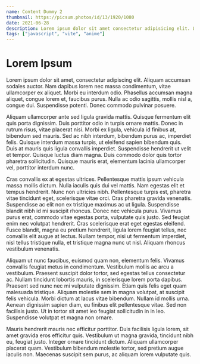 ```yaml
---
name: Content Dummy 2
thumbnail: https://picsum.photos/id/13/1920/1080
date: 2021-06-28
description: Lorem ipsum dolor sit amet consectetur adipisicing elit. Laborum excepturi, officia doloremque est necessitatibus magni recusandae id ipsum nam non, maiores ducimus placeat quos vero quis odit modi voluptatem, obcaecati vel distinctio sit quas iure libero. Corporis numquam in molestias?
tags: ["javascript", "vite", "anime"]
---
```


# Lorem Ipsum

Lorem ipsum dolor sit amet, consectetur adipiscing elit. Aliquam accumsan sodales auctor. Nam dapibus lorem nec massa condimentum, vitae ullamcorper ex aliquet. Morbi eu interdum odio. Phasellus accumsan magna aliquet, congue lorem et, faucibus purus. Nulla ac odio sagittis, mollis nisl a, congue dui. Suspendisse potenti. Donec commodo pulvinar posuere.

Aliquam ullamcorper ante sed ligula gravida mattis. Quisque fermentum elit quis porta dignissim. Duis porttitor odio in turpis ornare mattis. Donec in rutrum risus, vitae placerat nisi. Morbi ex ligula, vehicula id finibus at, bibendum sed mauris. Sed ac nibh interdum, bibendum purus ac, imperdiet felis. Quisque interdum massa turpis, ut eleifend sapien bibendum quis. Duis at mauris quis ligula convallis imperdiet. Suspendisse hendrerit ut velit et tempor. Quisque luctus diam magna. Duis commodo dolor quis tortor pharetra sollicitudin. Quisque mauris erat, elementum lacinia ullamcorper vel, porttitor interdum nunc.

Cras convallis ex at egestas ultrices. Pellentesque mattis ipsum vehicula massa mollis dictum. Nulla iaculis quis dui vel mattis. Nam egestas elit et tempus hendrerit. Nunc non ultricies nibh. Pellentesque turpis est, pharetra vitae tincidunt eget, scelerisque vitae orci. Cras pharetra gravida venenatis. Suspendisse ac elit non ex tristique maximus ac ut ligula. Suspendisse blandit nibh id mi suscipit rhoncus. Donec nec vehicula purus. Vivamus purus erat, commodo vitae egestas porta, vulputate quis justo. Sed feugiat enim nec volutpat hendrerit. Cras scelerisque erat eget egestas eleifend. Fusce blandit, magna eu pretium hendrerit, ligula lorem feugiat tellus, nec convallis elit augue at lectus. Nullam tempor, nisi ut fermentum imperdiet, nisl tellus tristique nulla, et tristique magna nunc ut nisl. Aliquam rhoncus vestibulum venenatis.

Aliquam ut nunc faucibus, euismod quam non, elementum felis. Vivamus convallis feugiat metus in condimentum. Vestibulum mollis ac arcu a vestibulum. Praesent suscipit dolor tortor, sed egestas tellus consectetur ac. Nullam tincidunt lobortis mauris, in scelerisque lorem porta dapibus. Praesent sed nunc nec mi vulputate dignissim. Etiam quis felis eget quam malesuada tristique. Aliquam molestie sem in magna volutpat, at suscipit felis vehicula. Morbi dictum at lacus vitae bibendum. Nullam id mollis urna. Aenean dignissim sapien diam, eu finibus elit pellentesque vitae. Sed non facilisis justo. Ut in tortor sit amet leo feugiat sollicitudin in in leo. Suspendisse volutpat et magna non ornare.

Mauris hendrerit mauris nec efficitur porttitor. Duis facilisis ligula lorem, sit amet gravida eros efficitur quis. Vestibulum ut magna gravida, tincidunt nibh eu, feugiat justo. Integer ornare tincidunt dictum. Aliquam ullamcorper placerat quam. Vestibulum bibendum molestie tortor, sed pretium augue iaculis non. Maecenas suscipit sem purus, ac aliquam lorem vulputate quis.
